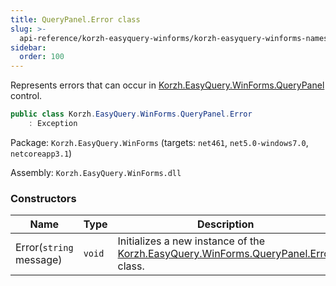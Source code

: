 ```yaml
---
title: QueryPanel.Error class
slug: >-
  api-reference/korzh-easyquery-winforms/korzh-easyquery-winforms-namespace/querypanel-error-class
sidebar:
  order: 100
---
```


Represents errors that can occur in [Korzh.EasyQuery.WinForms.QueryPanel](///////////////easyquery/docs/api-reference/korzh-easyquery-winforms/korzh-easyquery-winforms-namespace/querypanel-class) control.
```csharp
public class Korzh.EasyQuery.WinForms.QueryPanel.Error
    : Exception

```
Package: `Korzh.EasyQuery.WinForms` (targets: `net461`, `net5.0-windows7.0`, `netcoreapp3.1`)

Assembly: `Korzh.EasyQuery.WinForms.dll`

### Constructors

| Name | Type | Description | 
| --- | --- | --- | 
| Error(`string` message) | `void` | Initializes a new instance of the [Korzh.EasyQuery.WinForms.QueryPanel.Error](///////////////easyquery/docs/api-reference/korzh-easyquery-winforms/korzh-easyquery-winforms-namespace/querypanel-class) class. |
